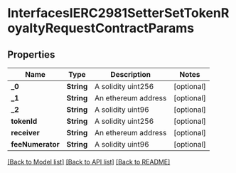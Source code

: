 # InterfacesIERC2981SetterSetTokenRoyaltyRequestContractParams

## Properties
Name | Type | Description | Notes
------------ | ------------- | ------------- | -------------
**_0** | **String** | A solidity uint256 | [optional] 
**_1** | **String** | An ethereum address | [optional] 
**_2** | **String** | A solidity uint96 | [optional] 
**tokenId** | **String** | A solidity uint256 | [optional] 
**receiver** | **String** | An ethereum address | [optional] 
**feeNumerator** | **String** | A solidity uint96 | [optional] 

[[Back to Model list]](../README.md#documentation-for-models) [[Back to API list]](../README.md#documentation-for-api-endpoints) [[Back to README]](../README.md)


